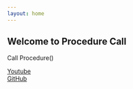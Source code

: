 ```yaml
---
layout: home
---
```


## Welcome to Procedure Call

Call Procedure()

[Youtube](https://www.youtube.com/channel/UCY4k6CICWK8BQzKxtAwPn-g)  
[GitHub](https://github.com/procedurecall)
